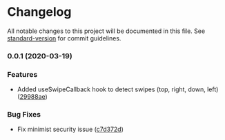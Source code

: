 # Changelog

All notable changes to this project will be documented in this file. See [standard-version](https://github.com/conventional-changelog/standard-version) for commit guidelines.

### 0.0.1 (2020-03-19)


### Features

* Added useSwipeCallback hook to detect swipes (top, right, down, left) ([29988ae](https://github.com/EricLambrecht/react-swipe-hook/commit/29988ae4c9cb4cfc9df5a967ed89e8afc642a7f2))


### Bug Fixes

* Fix minimist security issue ([c7d372d](https://github.com/EricLambrecht/react-swipe-hook/commit/c7d372d206431fc7edfbf7e8e8504196a12980f0))
